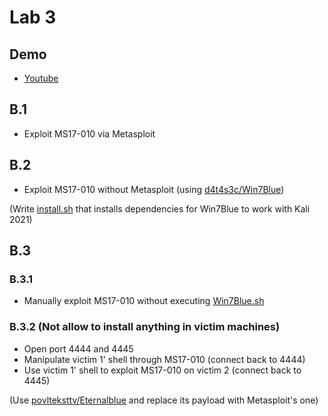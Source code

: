 # Lab 3

## Demo
- [Youtube](https://youtu.be/EfaWbFAD90s)

## B.1
- Exploit MS17-010 via Metasploit

## B.2
- Exploit MS17-010 without Metasploit (using [d4t4s3c/Win7Blue](https://github.com/d4t4s3c/Win7Blue))

(Write [install.sh](https://github.com/anhvuk13/uit.nt230/blob/master/lab3/install.sh) that installs dependencies for Win7Blue to work with Kali 2021)

## B.3

### B.3.1
- Manually exploit MS17-010 without executing [Win7Blue.sh](https://github.com/d4t4s3c/Win7Blue/blob/master/Win7Blue.sh)

### B.3.2 (**Not allow to install anything in victim machines**)
- Open port 4444 and 4445
- Manipulate victim 1' shell through MS17-010 (connect back to 4444)
- Use victim 1' shell to exploit MS17-010 on victim 2 (connect back to 4445)

(Use [povlteksttv/Eternalblue](https://github.com/povlteksttv/Eternalblue) and replace its payload with Metasploit's one)
